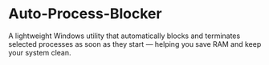# Auto-Process-Blocker
A lightweight Windows utility that automatically blocks and terminates selected processes as soon as they start — helping you save RAM and keep your system clean.
